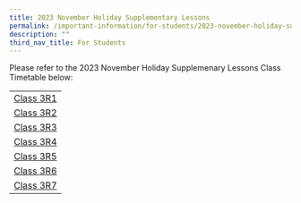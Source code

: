 ```yaml
---
title: 2023 November Holiday Supplementary Lessons
permalink: /important-information/for-students/2023-november-holiday-supplementary-lessons/
description: ""
third_nav_title: For Students
---
```

Please refer to the 2023 November Holiday Supplemenary Lessons Class Timetable below:

|  |
|---|
| [Class 3R1](https://drive.google.com/file/d/1mR7krMrREzEhPYCQ3vMF-s62d8-3BvOU/view?usp=sharing)
| [Class 3R2](https://drive.google.com/file/d/1TyFUtD-7iS2M7GqqSyx6PdOjp9XQWzvs/view?usp=share_link)
| [Class 3R3](https://drive.google.com/file/d/1VysN1lsjvx07WEyXZMVHIMVdyq0xkvyt/view?usp=share_link)
| [Class 3R4](https://drive.google.com/file/d/1mwyAGLKRYghpQF-Ef0ZTBfKAtauw17s_/view?usp=share_link)
| [Class 3R5](https://drive.google.com/file/d/1RhHqpADnJB60RJvYpKbjVQmY1hjrySvx/view?usp=share_link)
| [Class 3R6](https://drive.google.com/file/d/1JE6Vebo1CBRYGJwFSHucXenBMmL4kR9t/view?usp=share_link)
| [Class 3R7](https://drive.google.com/file/d/1ucMnNEBBY0cUT3kYOBGZbmhcFhWtXUl8/view?usp=share_link)